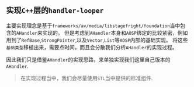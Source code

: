 ## 实现`C++`层的`handler-looper`

主要实现理念是基于`frameworks/av/media/libstagefright/foundation`当中包含的`AHandler`来实现的。
但是考虑到`AHandler`本身和`AOSP`绑定的比较紧密，例如用到了`RefBase`,`StrongPointer`,以及`Vector`,`List`等`AOSP`内部的基础实现。
将这些`基础类型`移植出来，需要点时间，而且会分散我们分析`AHandler`的实现过程。

因此我们只是借鉴`AHandler`的实现思路，来单独实现我们这里自己版本的`AHandler`.

> 在实现过程当中，我们会尽量使用`STL`当中提供的标准组件.